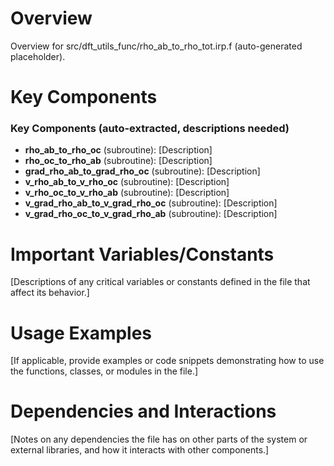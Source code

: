 # Overview

Overview for src/dft_utils_func/rho_ab_to_rho_tot.irp.f (auto-generated placeholder).

# Key Components

### Key Components (auto-extracted, descriptions needed)
- **rho_ab_to_rho_oc** (subroutine): [Description]
- **rho_oc_to_rho_ab** (subroutine): [Description]
- **grad_rho_ab_to_grad_rho_oc** (subroutine): [Description]
- **v_rho_ab_to_v_rho_oc** (subroutine): [Description]
- **v_rho_oc_to_v_rho_ab** (subroutine): [Description]
- **v_grad_rho_ab_to_v_grad_rho_oc** (subroutine): [Description]
- **v_grad_rho_oc_to_v_grad_rho_ab** (subroutine): [Description]

# Important Variables/Constants

[Descriptions of any critical variables or constants defined in the file that affect its behavior.]

# Usage Examples

[If applicable, provide examples or code snippets demonstrating how to use the functions, classes, or modules in the file.]

# Dependencies and Interactions

[Notes on any dependencies the file has on other parts of the system or external libraries, and how it interacts with other components.]
